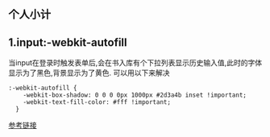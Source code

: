 ## 个人小计

## 1.input:-webkit-autofill
当input在登录时触发表单后,会在书入库有个下拉列表显示历史输入值,此时的字体显示为了黑色,背景显示为了黄色.
可以用以下来解决
```
:-webkit-autofill {
    -webkit-box-shadow: 0 0 0 0px 1000px #2d3a4b inset !important;
    -webkit-text-fill-color: #fff !important;
  }

```
[参考链接](https://blog.csdn.net/qq_36671474/article/details/77980502)